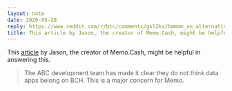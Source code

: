 ```yaml
---
layout: note
date: 2020-05-28
reply: https://www.reddit.com/r/btc/comments/gsl2kz/hmmmm_an_alternative_is_needed/fs606sc?utm_source=share&utm_medium=web2x
title: This article by Jason, the creator of Memo.Cash, might be helpful in answering this.
---
```


This [article](https://jasonc.me/blog/why-memo-supports-bsv) by Jason, the creator of Memo.Cash, might be helpful in answering this.

>The ABC development team has made it clear they do not think data apps belong on BCH. This is a major concern for Memo.
